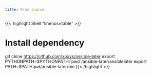 ```yaml
---
title: From source
---
```


<!-- prettier-ignore-start -->
<!-- markdownlint-disable -->
<!-- spellchecker-disable -->
{{< highlight Shell "linenos=table" >}}
# Install dependency
git clone https://github.com/xoxys/ansible-later
export PYTHONPATH=$PYTHONPATH:`pwd`/ansible-later/ansiblelater
export PATH=$PATH:`pwd`/ansible-later/bin
{{< /highlight >}}
<!-- spellchecker-enable -->
<!-- markdownlint-restore -->
<!-- prettier-ignore-end -->
